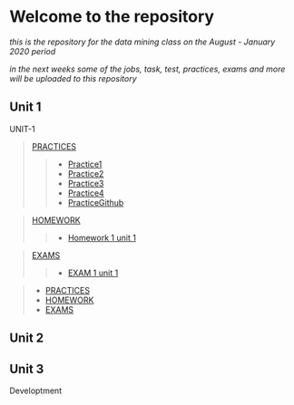 # Welcome to the repository

_this is the repository for the data mining class on the August - January 2020 period_

_in the next weeks some of the jobs, task, test, practices, exams and more will be uploaded to this repository_

## Unit 1

UNIT-1
>[PRACTICES](https://github.com/Israel-quintero-navarro/Data-Mining-AG-JAN2020/tree/UNIT-1/PRACTIES)
>>* [Practice1](https://github.com/Israel-quintero-navarro/Data-Mining-AG-JAN2020/blob/UNIT-1/PRACTIES/Practice1.md)
>>* [Practice2](https://github.com/Israel-quintero-navarro/Data-Mining-AG-JAN2020/blob/UNIT-1/PRACTIES/Practice2.md)
>>* [Practice3](https://github.com/Israel-quintero-navarro/Data-Mining-AG-JAN2020/blob/UNIT-1/PRACTIES/Practice3.md)
>>* [Practice4](https://github.com/Israel-quintero-navarro/Data-Mining-AG-JAN2020/blob/UNIT-1/PRACTIES/Practice4.md)
>>* [PracticeGithub](https://github.com/Israel-quintero-navarro/Data-Mining-AG-JAN2020/blob/UNIT-1/PRACTIES/PracticeGitHub.md)

>[HOMEWORK](https://github.com/Israel-quintero-navarro/Data-Mining-AG-JAN2020/tree/UNIT-1/HOMEWORKS)
>>* [Homework 1 unit 1](https://github.com/Israel-quintero-navarro/Data-Mining-AG-JAN2020/blob/UNIT-1/HOMEWORKS/Homework1U1.md)

>[EXAMS](https://github.com/Israel-quintero-navarro/Data-Mining-AG-JAN2020/tree/UNIT-1/EXAMS)
>>* [EXAM 1 unit 1](https://github.com/Israel-quintero-navarro/Data-Mining-AG-JAN2020/blob/UNIT-1/EXAMS/ExamUnit1.md
)

> * [PRACTICES](https://github.com/Israel-quintero-navarro/Data-Mining-AG-JAN2020/tree/UNIT-1/PRACTIES)
> * [HOMEWORK](https://github.com/Israel-quintero-navarro/Data-Mining-AG-JAN2020/tree/UNIT-1/HOMEWORKS)
> * [EXAMS](intero-navarro/Data-Mining-AG-JAN2020/tree/UNIT-1/EXAMS)


## Unit 2


## Unit 3

Developtment